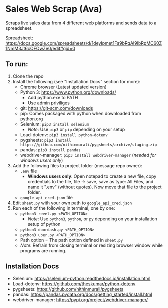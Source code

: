 # Sales Web Scrap (Ava)
Scraps live sales data from 4 different web platforms and sends data to a spreadsheet.

Spreadsheet: https://docs.google.com/spreadsheets/d/1deyIpmet1Fa9bRqAI9IbRpMC60Z1NmM3Jt6cOFOwZe0/edit#gid=0

## To run:
1. Clone the repo
2. Install the following (see "Installation Docs" section for more):
    - Chrome browser (Latest updated version)
    - Python 3: https://www.python.org/downloads/
        - Add python.exe to PATH
        - Use admin priviliges
    - git: https://git-scm.com/downloads
    - pip: Comes packaged with python when downloaded from python.org
    - Selenium: `pip3 install selenium`
        - *Note*: Use `pip3` or `pip` depending on your setup
    - Load-dotenv: `pip3 install python-dotenv`
    - pygsheets: `pip3 install https://github.com/nithinmurali/pygsheets/archive/staging.zip`
    - pandas: `pip3 install pandas`
    - webdriver-manager: `pip3 install webdriver-manager` (*needed for windows users only*)
3. Add the following files to project folder (message repo owner):
    - `.env` file
        - **Windows users only**: Open notepad to create a new file, copy credentials to the file, file -> save, save as type: All Files, and name it ".env" (without quotes). Now move that file to the project folder.
    -  `google_api_cred.json` file
4. Edit `sheet.py` with your own path to `google_api_cred.json`
5. Run each of the following in terminal, one by one:
    - `python3 revel.py <PATH_OPTION>`
        - *Note*: Use `python3`, `python`, or `py` depending on your installation setup of python
    - `python3 doordash.py <PATH_OPTION>`
    - `python3 uber.py <PATH_OPTION>`
    - Path option = The path option defined in `sheet.py`
    - *Note*: Refrain from closing terminal or resizing browser window while programs are running.

## Installation Docs
- Selenium:  https://selenium-python.readthedocs.io/installation.html
- Load-dotenv: https://github.com/theskumar/python-dotenv 
- pygsheets: https://github.com/nithinmurali/pygsheets
- pandas: https://pandas.pydata.org/docs/getting_started/install.html
- webdriver-manager: https://pypi.org/project/webdriver-manager/



